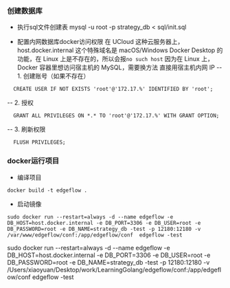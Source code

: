 ### 创建数据库
- 执行sql文件创建表
mysql -u root -p strategy_db < sql/init.sql

- 配置内网数据库docker访问权限
  在 UCloud 这种云服务器上，host.docker.internal 这个特殊域名是 macOS/Windows Docker Desktop 的功能，在 Linux 上是不存在的，所以会报`no such host`
  因为在 Linux 上，Docker 容器里想访问宿主机的 MySQL，需要换方法
  直接用宿主机内网 IP
  -- 1. 创建账号（如果不存在）
```shell
  CREATE USER IF NOT EXISTS 'root'@'172.17.%' IDENTIFIED BY 'root';
```

  -- 2. 授权
```shell
  GRANT ALL PRIVILEGES ON *.* TO 'root'@'172.17.%' WITH GRANT OPTION;
```

  -- 3. 刷新权限
```shell
  FLUSH PRIVILEGES;
```


### docker运行项目
- 编译项目
```shell
docker build -t edgeflow .
```

- 启动镜像
```shell
sudo docker run --restart=always -d --name edgeflow -e DB_HOST=host.docker.internal -e DB_PORT=3306 -e DB_USER=root -e DB_PASSWORD=root -e DB_NAME=strategy_db -test -p 12180:12180 -v /var/www/edgeflow/conf:/app/edgeflow/conf  edgeflow -test
```
sudo docker run --restart=always -d --name edgeflow -e DB_HOST=host.docker.internal -e DB_PORT=3306 -e DB_USER=root -e DB_PASSWORD=root -e DB_NAME=strategy_db -test -p 12180:12180 -v /Users/xiaoyuan/Desktop/work/LearningGolang/edgeflow/conf:/app/edgeflow/conf  edgeflow -test

